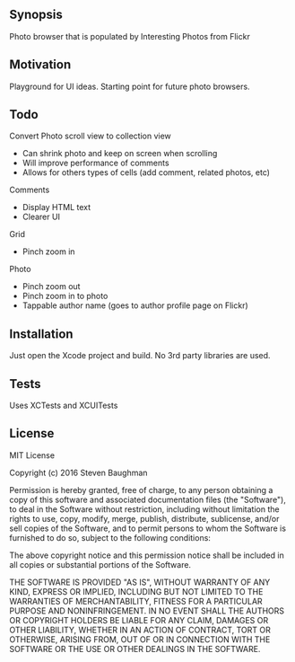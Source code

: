 ## Synopsis

Photo browser that is populated by Interesting Photos from Flickr

## Motivation

Playground for UI ideas. Starting point for future photo browsers.

## Todo

Convert Photo scroll view to collection view
- Can shrink photo and keep on screen when scrolling
- Will improve performance of comments
- Allows for others types of cells (add comment, related photos, etc)

Comments
- Display HTML text
- Clearer UI

Grid
- Pinch zoom in

Photo
- Pinch zoom out
- Pinch zoom in to photo
- Tappable author name (goes to author profile page on Flickr)

## Installation

Just open the Xcode project and build. No 3rd party libraries are used.

## Tests

Uses XCTests and XCUITests

## License

MIT License

Copyright (c) 2016 Steven Baughman

Permission is hereby granted, free of charge, to any person obtaining a copy
of this software and associated documentation files (the "Software"), to deal
in the Software without restriction, including without limitation the rights
to use, copy, modify, merge, publish, distribute, sublicense, and/or sell
copies of the Software, and to permit persons to whom the Software is
furnished to do so, subject to the following conditions:

The above copyright notice and this permission notice shall be included in all
copies or substantial portions of the Software.

THE SOFTWARE IS PROVIDED "AS IS", WITHOUT WARRANTY OF ANY KIND, EXPRESS OR
IMPLIED, INCLUDING BUT NOT LIMITED TO THE WARRANTIES OF MERCHANTABILITY,
FITNESS FOR A PARTICULAR PURPOSE AND NONINFRINGEMENT. IN NO EVENT SHALL THE
AUTHORS OR COPYRIGHT HOLDERS BE LIABLE FOR ANY CLAIM, DAMAGES OR OTHER
LIABILITY, WHETHER IN AN ACTION OF CONTRACT, TORT OR OTHERWISE, ARISING FROM,
OUT OF OR IN CONNECTION WITH THE SOFTWARE OR THE USE OR OTHER DEALINGS IN THE
SOFTWARE.
